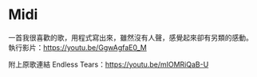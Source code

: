 # Midi
一首我很喜歡的歌，用程式寫出來，雖然沒有人聲，感覺起來卻有另類的感動。  
執行影片：https://youtu.be/GgwAgfaE0_M  

附上原歌連結 Endless Tears：https://youtu.be/mIOMRiQaB-U  
